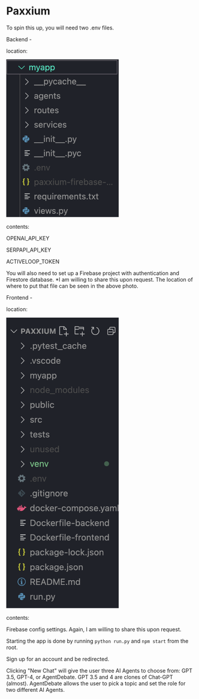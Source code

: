 # Paxxium

To spin this up, you will need two .env files.

Backend -

location:

<img src="backend.png" alt="Backend" width="300">

contents:

OPENAI_API_KEY

SERPAPI_API_KEY

ACTIVELOOP_TOKEN

You will also need to set up a Firebase project with authentication and Firestore database. *I am willing to share this upon request. The location of where to put that file can be seen in the above photo.

Frontend -

location:

<img src="frontend.png" alt="Frontend" width="300">

contents:

Firebase config settings. Again, I am willing to share this upon request.

Starting the app is done by running `python run.py` and `npm start` from the root.

Sign up for an account and be redirected.

Clicking "New Chat" will give the user three AI Agents to choose from: GPT 3.5, GPT-4, or AgentDebate. GPT 3.5 and 4 are clones of Chat-GPT (almost). AgentDebate allows the user to pick a topic and set the role for two different AI Agents.
